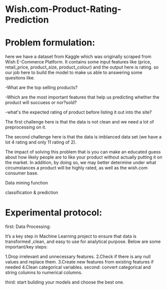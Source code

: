 # Wish.com-Product-Rating-Prediction
# Problem formulation:
here we have a dataset from Kaggle which was originally scraped from Wish E-Commerce Platform. It contains some input features like (price, retail_price, product_size, product_colour) and the output here is rating. so our job here to build the model to make us able to answering some quesitons like.

-What are the top selling products?

-Which are the most important features that help us predicting whether the product will succuess or nor?sold?

-what's the expected rating of product before listing it out into the site?

The first challenge here is that the data is not clean and we need a lot of preprocessing on it.

The second challenge here is that the data is imblanced data set (we have a lot 4 rating and only 11 rating of 2).

The impact of solving this problem that is you can make an educated guess about how likely people are to like your product without actually putting it on the market. In addition, by doing so, we may better determine under what circumstances a product will be highly rated, as well as the wish.com consumer base.

Data mining function

classification & prediction

# Experimental protocol:
first: Data Processing:

It’s a key step in Machine Learning project to ensure that data is transformed ,clean, and easy to use for analytical purpose. Below are some important/key steps:

1.Drop irrelevant and unnecessary features. 2.Check if there is any null values and replace them. 3.Create new features from existing features if needed 4.Clean categorical variables. second: convert categorical and string columns to numerical columns.

third: start buliding your models and choose the best one.

